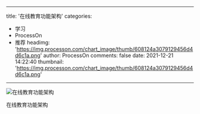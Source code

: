 
---
title: '在线教育功能架构'
categories: 
 - 学习
 - ProcessOn
 - 推荐
headimg: 'https://img.processon.com/chart_image/thumb/608124a3079129456d4d6c1a.png'
author: ProcessOn
comments: false
date: 2021-12-21 14:22:40
thumbnail: 'https://img.processon.com/chart_image/thumb/608124a3079129456d4d6c1a.png'
---

<div>   
<img class="thumb" alt="在线教育功能架构" src="https://img.processon.com/chart_image/thumb/608124a3079129456d4d6c1a.png" referrerpolicy="no-referrer">
<p>在线教育功能架构</p>  
</div>
            